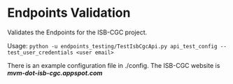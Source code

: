 # Endpoints Validation

Validates the Endpoints for the ISB-CGC project.

Usage: `python -u endpoints_testing/TestIsbCgcApi.py api_test_config --test_user_credentials <user email>`

There is an example configuration file in ./config.  The ISB-CGC website is _**mvm-dot-isb-cgc.appspot.com**_
